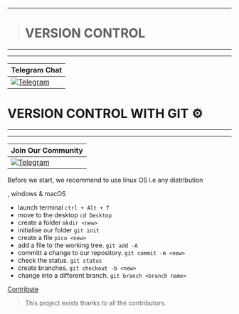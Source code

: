 
---
> # VERSION CONTROL 
---
---

| Telegram Chat
|---|
|  [![Telegram](https://telegram.org/img/t_logo.png)](https://kisumu-poly-tech-hub.github.io/collaboration-tools/)


# VERSION CONTROL WITH GIT :gear:
---
---

| Join Our Community
|---|
|  [![Telegram](https://telegram.org/img/t_logo.png)](https://t.me/joinchat/Fkwt1xJoduMWrku8r-JtqA)


<p> Before we start, we recommend to use   linux OS       
  i.e any distribution </p> , windows & macOS


*  launch terminal ``` ctrl + Alt + T ```
*  move to the desktop  ```cd Desktop ```
*  create a folder ```mkdir <new>```
*  initialise our folder  ```git init```
*  create a file  ```pico <new>```
*  add a file to the working tree. ```git add -A```
*  committ a change to our repository. ```git commit -m <new>```
*  check the status. ```git status```
*  create branches. ```git checkout -b <new>```
*  change into a different branch.  ```git branch <branch name>```




[Contribute](https://kisumu-poly-tech-hub.github.io/collaboration-tools/ "tech-hub.io")



> This project exists thanks to all the contributors.


  
